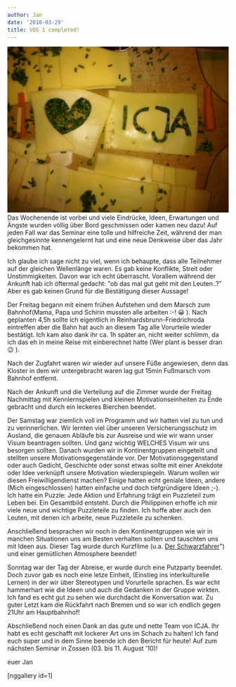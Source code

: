 ```yaml
---
author: Jan
date: '2010-03-29'
title: VOS 1 completed!
---
```


![](images/cheese.jpg) Das Wochenende ist vorbei und viele Eindrücke,
Ideen, Erwartungen und Ängste wurden völlig über Bord geschmissen oder kamen
neu dazu! Auf jeden Fall war das Seminar eine tolle und hilfreiche Zeit,
während der man gleichgesinnte kennengelernt hat und eine neue Denkweise über
das Jahr bekommen hat.

Ich glaube ich sage nicht zu viel, wenn ich behaupte, dass alle Teilnehmer auf
der gleichen Wellenlänge waren. Es gab keine Konflikte, Streit oder
Unstimmigkeiten. Davon war ich echt überrascht. Vorallem während der Ankunft
hab ich öftermal gedacht: "ob das mal gut geht mit den Leuten..?" Aber es gab
keinen Grund für die Bestätigung dieser Aussage!

Der Freitag begann mit einem frühen Aufstehen und dem Marsch zum Bahnhof(Mama,
Papa und Schirin mussten alle arbeiten :-! 😀 ). Nach geplanten 4,5h sollte ich
eigentlich in Reinhardsbrunn-Friedrichroda eintreffen aber die Bahn hat auch an
diesem Tag alle Vorurteile wieder bestätigt. Ich kam also dank ihr ca. 1h
später an, nicht weiter schlimm, da ich das eh in meine Reise mit einberechnet
hatte (Wer plant is besser dran 😉 ).

Nach der Zugfahrt waren wir wieder auf unsere Füße angewiesen, denn das Kloster
in dem wir untergebracht waren lag gut 15min Fußmarsch vom Bahnhof entfernt.

Nach der Ankunft und die Verteilung auf die Zimmer wurde der Freitag Nachmittag
mit Kennlernspielen und kleinen Motivationseinheiten zu Ende gebracht und durch
ein leckeres Bierchen beendet.

Der Samstag war ziemlich voll im Programm und wir hatten viel zu tun und zu
verinnerlichen. Wir lernten viel über unseren Versicherungsschutz im Ausland,
die genauen Abläufe bis zur Ausreise und wie wir wann unser Visum beantragen
sollten. Und ganz wichtig WELCHES Visum wir uns besorgen sollten. Danach wurden
wir in Kontinentgruppen eingeteilt und stellten unsere Motivationsgegenstände
vor. Der Motivationsgegenstand oder auch Gedicht, Geschichte oder sonst etwas
sollte mit einer Anekdote oder Idee verknüpft unsere Motivation wiederspiegeln.
Warum wollen wir diesen Freiwilligendienst machen? Einige hatten echt geniale
Ideen, andere (Mich eingeschlossen) hatten einfache und doch tiefgründigere
Ideen ;-). Ich hatte ein Puzzle: Jede Aktion und Erfahrung trägt ein Puzzleteil
zum Leben bei. Ein Gesamtbild entsteht. Durch die Philippinen erhoffe ich mir
viele neue und wichtige Puzzleteile zu finden. Ich hoffe aber auch den Leuten,
mit denen ich arbeite, neue Puzzleteile zu schenken.

Anschließend besprachen wir noch in den Kontinentgruppen wie wir in manchen
Situationen uns am Besten verhalten sollten und tauschten uns mit Ideen aus.
Dieser Tag wurde durch Kurzfilme (u.a. [Der Schwarzfahrer](https://www.youtube.com/watch?v=swJ0zhVJ8DU)")
und einer gemütlichen Atmosphere beendet!

Sonntag war der Tag der Abreise, er wurde durch eine Putzparty beendet. Doch
zuvor gab es noch eine letze Einheit, (Einstieg ins interkulturelle Lernen) in
der wir über Stereotypen und Vorurteile sprachen. Es war echt hammerhart wie
die Ideen und auch die Gedanken in der Gruppe wirkten. Ich fand es echt gut zu
sehen wie durchdacht die Konversation war. Zu guter Letzt kam die Rückfahrt
nach Bremen und so war ich endlich gegen 21Uhr am Hauptbahnhof!

Abschließend noch einen Dank an das gute und nette Team von ICJA. Ihr habt es
echt geschafft mit lockerer Art uns im Schach zu halten! Ich fand euch super
und in dem Sinne beende ich den Bericht für heute! Auf zum nächsten Seminar in
Zossen (03. bis 11. August '10)!

euer Jan

[nggallery id=1]
